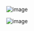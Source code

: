 ![image](https://user-images.githubusercontent.com/3501675/73280704-34614300-41ef-11ea-984d-d6a043b7efa7.png)

![image](https://user-images.githubusercontent.com/3501675/73280666-29a6ae00-41ef-11ea-9039-38829ea667ad.png)